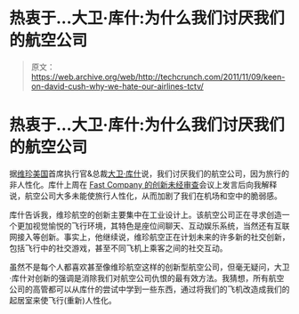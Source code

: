 # 热衷于...大卫·库什:为什么我们讨厌我们的航空公司

> 原文：<https://web.archive.org/web/http://techcrunch.com/2011/11/09/keen-on-david-cush-why-we-hate-our-airlines-tctv/>

# 热衷于…大卫·库什:为什么我们讨厌我们的航空公司

据[维珍美国](https://web.archive.org/web/20230203072934/http://www.virginamerica.com/)首席执行官&总裁[大卫·库什](https://web.archive.org/web/20230203072934/http://www.crunchbase.com/person/david-cush-2)说，我们讨厌我们的航空公司，因为旅行的非人性化。库什上周在 [Fast Company 的创新未经审查](https://web.archive.org/web/20230203072934/http://sf.innovationuncensored.com/)会议上发言后向我解释说，航空公司大多未能使旅行人性化，从而加剧了我们在机场和空中的脆弱感。

库什告诉我，维珍航空的创新主要集中在工业设计上。该航空公司正在寻求创造一个更加视觉愉悦的飞行环境，其特色是座位间聊天、互动娱乐系统，当然还有互联网接入等创新。事实上，他继续说，维珍航空正在计划未来的许多新的社交创新，包括飞行中的社交游戏，甚至不同飞机上乘客之间的社交互动。

虽然不是每个人都喜欢甚至像维珍航空这样的创新型航空公司，但毫无疑问，大卫·库什对创新的强调是消除我们对航空公司仇恨的最有效方法。我猜想，所有航空公司的高管都可以从库什的尝试中学到一些东西，通过将我们的飞机改造成我们的起居室来使飞行(重新)人性化。